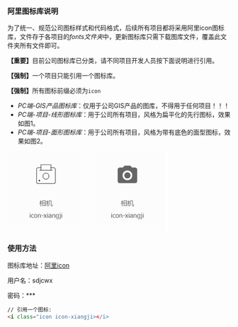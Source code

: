 ### 阿里图标库说明

<p>为了统一、规范公司图标样式和代码格式，后续所有项目都将采用阿里icon图标库，文件存于各项目的<em>fonts文件夹</em>中，更新图标库只需下载图库文件，覆盖此文件夹所有文件即可。</p>

<p><strong>【重要】</strong>目前公司图标库已分类，请不同项目开发人员按下面说明进行引用。</p>
<p><strong>【强制】</strong>一个项目只能引用一个图标库。</p>
<p><strong>【强制】</strong>所有图标前缀必须为<code>icon</code></p>

* <em>PC端-GIS产品图标库</em>：仅用于公司GIS产品的图库，不得用于任何项目！！！
* <em>PC端-项目-线形图标库</em>：用于公司所有项目，风格为扁平化的先行图标，效果如图1。
* <em>PC端-项目-面形图标库</em>：用于公司所有项目，风格为带有底色的面型图标，效果如图2。

<div class="flexcenter">
    <img src="../../img/icon1.jpg" title="线形图标库"/>
    <img src="../../img/icon2.jpg" title="面形图标库"/>
</div>

### 使用方法

图标库地址：[阿里icon](https://www.iconfont.cn)
<p>用户名：sdjcwx</p>
<p>密码：***</p>

```html
// 引用一个图标:
<i class="icon icon-xiangji></i>
```